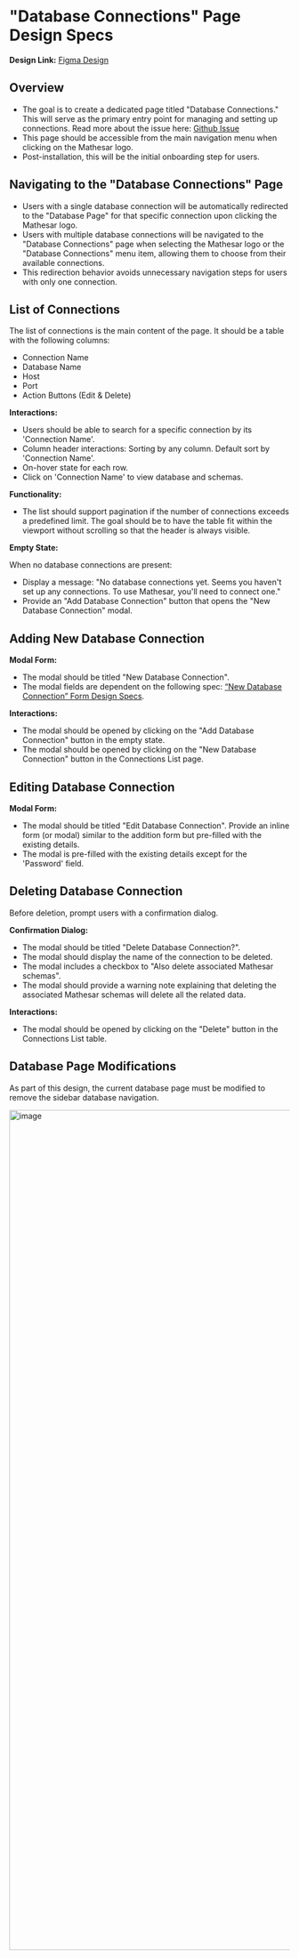 # "Database Connections" Page Design Specs

**Design Link:**
[Figma Design](https://www.figma.com/file/xHb5oIqye3fnXtb2heRH34/Styling?type=design&node-id=6423-3425&mode=design)

## Overview

- The goal is to create a dedicated page titled "Database Connections." This will serve as the primary entry point for managing and setting up connections. Read more about the issue here: [Github Issue](https://github.com/centerofci/mathesar/issues/3244)
- This page should be accessible from the main navigation menu when clicking on the Mathesar logo.
- Post-installation, this will be the initial onboarding step for users.

## Navigating to the "Database Connections" Page

- Users with a single database connection will be automatically redirected to the "Database Page" for that specific connection upon clicking the Mathesar logo.
- Users with multiple database connections will be navigated to the "Database Connections" page when selecting the Mathesar logo or the "Database Connections" menu item, allowing them to choose from their available connections.
- This redirection behavior avoids unnecessary navigation steps for users with only one connection.

## List of Connections

The list of connections is the main content of the page. It should be a table with the following columns:

- Connection Name
- Database Name
- Host
- Port
- Action Buttons (Edit & Delete)

**Interactions:**

- Users should be able to search for a specific connection by its 'Connection Name'.
- Column header interactions: Sorting by any column. Default sort by 'Connection Name'.
- On-hover state for each row.
- Click on 'Connection Name' to view database and schemas.

**Functionality:**

- The list should support pagination if the number of connections exceeds a predefined limit. The goal should be to have the table fit within the viewport without scrolling so that the header is always visible.

**Empty State:**

When no database connections are present:

- Display a message: "No database connections yet. Seems you haven't set up any connections. To use Mathesar, you'll need to connect one."
- Provide an "Add Database Connection" button that opens the "New Database Connection" modal.

## Adding New Database Connection

**Modal Form:**

- The modal should be titled "New Database Connection".
- The modal fields are dependent on the following spec: [“New Database Connection” Form Design Specs](/design/specs/new-db-connection-form/).

**Interactions:**

- The modal should be opened by clicking on the "Add Database Connection" button in the empty state.
- The modal should be opened by clicking on the "New Database Connection" button in the Connections List page.

## Editing Database Connection

**Modal Form:**

- The modal should be titled "Edit Database Connection".
Provide an inline form (or modal) similar to the addition form but pre-filled with the existing details.
- The modal is pre-filled with the existing details except for the 'Password' field.

## Deleting Database Connection

Before deletion, prompt users with a confirmation dialog.

**Confirmation Dialog:**

- The modal should be titled "Delete Database Connection?".
- The modal should display the name of the connection to be deleted.
- The modal includes a checkbox to "Also delete associated Mathesar schemas".
- The modal should provide a warning note explaining that deleting the associated Mathesar schemas will delete all the related data.

**Interactions:**

- The modal should be opened by clicking on the "Delete" button in the Connections List table.

## Database Page Modifications
As part of this design, the current database page must be modified to remove the sidebar database navigation. 

<img width="1511" alt="image" src="https://github.com/centerofci/mathesar-wiki/assets/845767/6d6c97f8-a9c1-4d5e-9be3-7571bcdff284">



